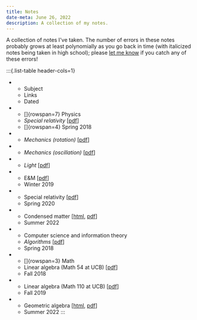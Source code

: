 ```yaml
---
title: Notes
date-meta: June 26, 2022
description: A collection of my notes.
---
```


A collection of notes I've taken. The number of errors in these notes probably grows at least polynomially as you go back in time (with italicized notes being taken in high school); please [let me know](mailto:andigu@g.harvard.edu) if you catch any of these errors!

:::{.list-table header-cols=1}
   * - Subject
     - Links
     - Dated

   * - []{rowspan=7} Physics
     - *Special relativity* \[[pdf](/static/pdf-notes/Special_Relativity.pdf)\]
     - []{rowspan=4} Spring 2018

   * - *Mechanics (rotation)* \[[pdf](/static/pdf-notes/Rotation.pdf)\]
   
   * - *Mechanics (oscillation)* \[[pdf](/static/pdf-notes/Oscillation.pdf)\]

   * - *Light* \[[pdf](/static/pdf-notes/Light.pdf)\]
   
   * - E&M \[[pdf](/static/pdf-notes/EM.pdf)\]
     - Winter 2019
   
   * - Special relativity \[[pdf](/static/pdf-notes/Special%20Relativity%202.pdf)\]
     - Spring 2020

   * - Condensed matter \[[html](/notes/condensed.html), [pdf](/notes/condensed.pdf)\]
     - Summer 2022

   * - Computer science and information theory
     - *Algorithms* \[[pdf](/static/pdf-notes/Algorithms.pdf)\]
     - Spring 2018
  
   * - []{rowspan=3} Math
     - Linear algebra (Math 54 at UCB) \[[pdf](/static/pdf-notes/Math_54.pdf)\]
     - Fall 2018
     
   * - Linear algebra (Math 110 at UCB) \[[pdf](/static/pdf-notes/Math_110.pdf)\]
     - Fall 2019
  
   * - Geometric algebra \[[html](/notes/geometric.html), [pdf](/notes/geometric.pdf)\]
     - Summer 2022
:::